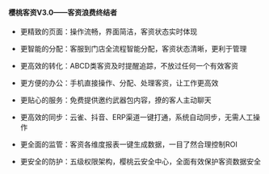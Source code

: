 #### **樱桃客资V3.0——客资浪费终结者**

* 更精致的页面：操作流畅，界面简洁，客资状态实时体现

* 更智能的分配：客服到门店全流程智能分配，客资状态清晰，更利于管理

* 更高效的转化：ABCD类客资及时提醒追踪，不放过任何一个有效客资

* 更方便的办公：手机直接操作、分配、处理客资，让工作更高效

* 更贴心的服务：免费提供邀约武器包内容，撩的客人主动聊天

* 更高效的同步：云雀、抖音、ERP渠道一键打通，系统自动同步，无需人工操作

* 更全面的监管：客资各维度报表一键生成数据，一目了然合理控制ROI

* 更安全的防护：五级权限架构，樱桃云安全中心，全面有效保护客资数据安全

  




